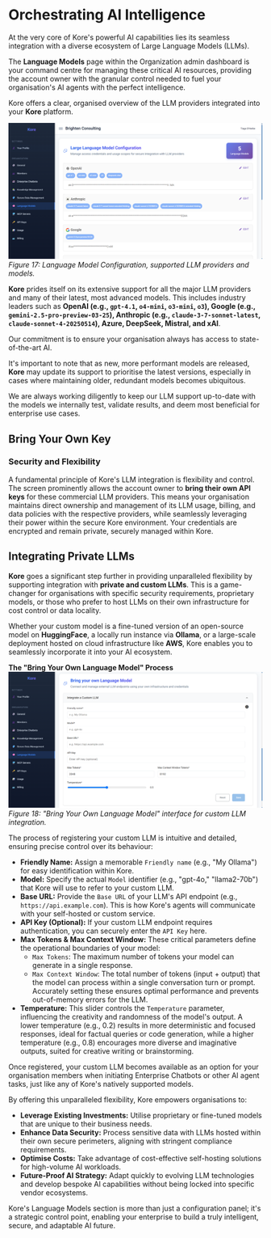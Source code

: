 # **Orchestrating AI Intelligence**

At the very core of Kore's powerful AI capabilities lies its seamless integration with a diverse ecosystem of Large Language Models (LLMs).

The **Language Models** page within the Organization admin dashboard is your command centre for managing these critical AI resources, providing the account owner with the granular control needed to fuel your organisation's AI agents with the perfect intelligence.

Kore offers a clear, organised overview of the LLM providers integrated into your **Kore** platform.

![image.png](./assets/llms.png)
*Figure 17: Language Model Configuration, supported LLM providers and models.*

**Kore** prides itself on its extensive support for all the major LLM providers and many of their latest, most advanced models. This includes industry leaders such as **OpenAI (e.g., `gpt-4.1`, `o4-mini`, `o3-mini`, `o3`), Google (e.g., `gemini-2.5-pro-preview-03-25`), Anthropic (e.g., `claude-3-7-sonnet-latest`, `claude-sonnet-4-20250514`), Azure, DeepSeek, Mistral, and xAI**.

Our commitment is to ensure your organisation always has access to state-of-the-art AI.

It's important to note that as new, more performant models are released, **Kore** may update its support to prioritise the latest versions, especially in cases where maintaining older, redundant models becomes ubiquitous.

We are always working diligently to keep our LLM support up-to-date with the models we internally test, validate results, and deem most beneficial for enterprise use cases.

## **Bring Your Own Key**
### Security and Flexibility

A fundamental principle of Kore's LLM integration is flexibility and control. The screen prominently allows the account owner to **bring their own API keys** for these commercial LLM providers. This means your organisation maintains direct ownership and management of its LLM usage, billing, and data policies with the respective providers, while seamlessly leveraging their power within the secure Kore environment. Your credentials are encrypted and remain private, securely managed within Kore.

## **Integrating Private LLMs**

**Kore** goes a significant step further in providing unparalleled flexibility by supporting integration with **private and custom LLMs**. This is a game-changer for organisations with specific security requirements, proprietary models, or those who prefer to host LLMs on their own infrastructure for cost control or data locality.

Whether your custom model is a fine-tuned version of an open-source model on **HuggingFace**, a locally run instance via **Ollama**, or a large-scale deployment hosted on cloud infrastructure like **AWS**, Kore enables you to seamlessly incorporate it into your AI ecosystem.

**The "Bring Your Own Language Model" Process**
![image.png](./assets/llms-custom.png)
*Figure 18: "Bring Your Own Language Model" interface for custom LLM integration.*

The process of registering your custom LLM is intuitive and detailed, ensuring precise control over its behaviour:

  * **Friendly Name:** Assign a memorable `Friendly name` (e.g., "My Ollama") for easy identification within Kore.
  * **Model:** Specify the actual `Model` identifier (e.g., "gpt-4o," "llama2-70b") that Kore will use to refer to your custom LLM.
  * **Base URL:** Provide the `Base URL` of your LLM's API endpoint (e.g., `https://api.example.com`). This is how Kore's agents will communicate with your self-hosted or custom service.
  * **API Key (Optional):** If your custom LLM endpoint requires authentication, you can securely enter the `API Key` here.
  * **Max Tokens & Max Context Window:** These critical parameters define the operational boundaries of your model:
      * `Max Tokens`: The maximum number of tokens your model can generate in a single response.
      * `Max Context Window`: The total number of tokens (input + output) that the model can process within a single conversation turn or prompt. Accurately setting these ensures optimal performance and prevents out-of-memory errors for the LLM.
  * **Temperature:** This slider controls the `Temperature` parameter, influencing the creativity and randomness of the model's output. A lower temperature (e.g., 0.2) results in more deterministic and focused responses, ideal for factual queries or code generation, while a higher temperature (e.g., 0.8) encourages more diverse and imaginative outputs, suited for creative writing or brainstorming.

Once registered, your custom LLM becomes available as an option for your organisation members when initiating Enterprise Chatbots or other AI agent tasks, just like any of Kore's natively supported models.

By offering this unparalleled flexibility, Kore empowers organisations to:

  * **Leverage Existing Investments:** Utilise proprietary or fine-tuned models that are unique to their business needs.
  * **Enhance Data Security:** Process sensitive data with LLMs hosted within their own secure perimeters, aligning with stringent compliance requirements.
  * **Optimise Costs:** Take advantage of cost-effective self-hosting solutions for high-volume AI workloads.
  * **Future-Proof AI Strategy:** Adapt quickly to evolving LLM technologies and develop bespoke AI capabilities without being locked into specific vendor ecosystems.

Kore's Language Models section is more than just a configuration panel; it's a strategic control point, enabling your enterprise to build a truly intelligent, secure, and adaptable AI future.